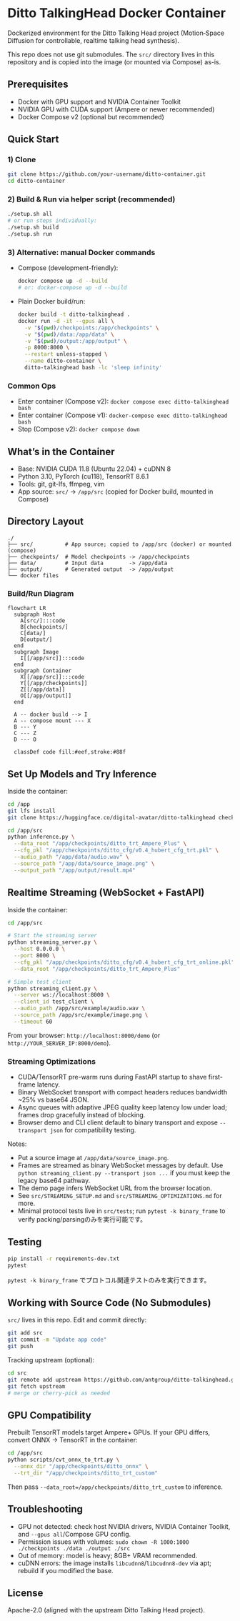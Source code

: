 # Ditto TalkingHead Docker Container

Dockerized environment for the Ditto Talking Head project (Motion‑Space Diffusion for controllable, realtime talking head synthesis).

This repo does not use git submodules. The `src/` directory lives in this repository and is copied into the image (or mounted via Compose) as-is.

## Prerequisites
- Docker with GPU support and NVIDIA Container Toolkit
- NVIDIA GPU with CUDA support (Ampere or newer recommended)
- Docker Compose v2 (optional but recommended)

## Quick Start

### 1) Clone
```bash
git clone https://github.com/your-username/ditto-container.git
cd ditto-container
```

### 2) Build & Run via helper script (recommended)
```bash
./setup.sh all
# or run steps individually:
./setup.sh build
./setup.sh run
```

### 3) Alternative: manual Docker commands
- Compose (development-friendly):
  ```bash
  docker compose up -d --build
  # or: docker-compose up -d --build
  ```
- Plain Docker build/run:
  ```bash
  docker build -t ditto-talkinghead .
  docker run -d -it --gpus all \
    -v "$(pwd)/checkpoints:/app/checkpoints" \
    -v "$(pwd)/data:/app/data" \
    -v "$(pwd)/output:/app/output" \
    -p 8000:8000 \
    --restart unless-stopped \
    --name ditto-container \
    ditto-talkinghead bash -lc 'sleep infinity'
  ```

### Common Ops
- Enter container (Compose v2): `docker compose exec ditto-talkinghead bash`
- Enter container (Compose v1): `docker-compose exec ditto-talkinghead bash`
- Stop (Compose v2): `docker compose down`

## What’s in the Container
- Base: NVIDIA CUDA 11.8 (Ubuntu 22.04) + cuDNN 8
- Python 3.10, PyTorch (cu118), TensorRT 8.6.1
- Tools: git, git-lfs, ffmpeg, vim
- App source: `src/` → `/app/src` (copied for Docker build, mounted in Compose)

## Directory Layout
```
./
├── src/          # App source; copied to /app/src (docker) or mounted (compose)
├── checkpoints/  # Model checkpoints -> /app/checkpoints
├── data/         # Input data        -> /app/data
├── output/       # Generated output  -> /app/output
└── docker files
```

### Build/Run Diagram
```mermaid
flowchart LR
  subgraph Host
    A[src/]:::code
    B[checkpoints/]
    C[data/]
    D[output/]
  end
  subgraph Image
    I[[/app/src]]:::code
  end
  subgraph Container
    X[[/app/src]]:::code
    Y[[/app/checkpoints]]
    Z[[/app/data]]
    O[[/app/output]]
  end

  A -- docker build --> I
  A -- compose mount --- X
  B --- Y
  C --- Z
  D --- O

  classDef code fill:#eef,stroke:#88f
```

## Set Up Models and Try Inference
Inside the container:
```bash
cd /app
git lfs install
git clone https://huggingface.co/digital-avatar/ditto-talkinghead checkpoints

cd /app/src
python inference.py \
  --data_root "/app/checkpoints/ditto_trt_Ampere_Plus" \
  --cfg_pkl "/app/checkpoints/ditto_cfg/v0.4_hubert_cfg_trt.pkl" \
  --audio_path "/app/data/audio.wav" \
  --source_path "/app/data/source_image.png" \
  --output_path "/app/output/result.mp4"
```

## Realtime Streaming (WebSocket + FastAPI)
Inside the container:
```bash
cd /app/src

# Start the streaming server
python streaming_server.py \
  --host 0.0.0.0 \
  --port 8000 \
  --cfg_pkl "/app/checkpoints/ditto_cfg/v0.4_hubert_cfg_trt_online.pkl" \
  --data_root "/app/checkpoints/ditto_trt_Ampere_Plus"

# Simple test client
python streaming_client.py \
  --server ws://localhost:8000 \
  --client_id test_client \
  --audio_path /app/src/example/audio.wav \
  --source_path /app/src/example/image.png \
  --timeout 60
```
From your browser: `http://localhost:8000/demo` (or `http://YOUR_SERVER_IP:8000/demo`).

### Streaming Optimizations
- CUDA/TensorRT pre-warm runs during FastAPI startup to shave first-frame latency.
- Binary WebSocket transport with compact headers reduces bandwidth ~25% vs base64 JSON.
- Async queues with adaptive JPEG quality keep latency low under load; frames drop gracefully instead of blocking.
- Browser demo and CLI client default to binary transport and expose `--transport json` for compatibility testing.

Notes:
- Put a source image at `/app/data/source_image.png`.
- Frames are streamed as binary WebSocket messages by default. Use `python streaming_client.py --transport json ...` if you must keep the legacy base64 pathway.
- The demo page infers WebSocket URL from the browser location.
- See `src/STREAMING_SETUP.md` and `src/STREAMING_OPTIMIZATIONS.md` for more.
- Minimal protocol tests live in `src/tests`; run `pytest -k binary_frame` to verify packing/parsingのみを実行可能です。

## Testing
```bash
pip install -r requirements-dev.txt
pytest
```
`pytest -k binary_frame` でプロトコル関連テストのみを実行できます。

## Working with Source Code (No Submodules)
`src/` lives in this repo. Edit and commit directly:
```bash
git add src
git commit -m "Update app code"
git push
```
Tracking upstream (optional):
```bash
cd src
git remote add upstream https://github.com/antgroup/ditto-talkinghead.git
git fetch upstream
# merge or cherry-pick as needed
```

## GPU Compatibility
Prebuilt TensorRT models target Ampere+ GPUs. If your GPU differs, convert ONNX → TensorRT in the container:
```bash
cd /app/src
python scripts/cvt_onnx_to_trt.py \
  --onnx_dir "/app/checkpoints/ditto_onnx" \
  --trt_dir "/app/checkpoints/ditto_trt_custom"
```
Then pass `--data_root=/app/checkpoints/ditto_trt_custom` to inference.

## Troubleshooting
- GPU not detected: check host NVIDIA drivers, NVIDIA Container Toolkit, and `--gpus all`/Compose GPU config.
- Permission issues with volumes: `sudo chown -R 1000:1000 ./checkpoints ./data ./output ./src`
- Out of memory: model is heavy; 8GB+ VRAM recommended.
- cuDNN errors: the image installs `libcudnn8`/`libcudnn8-dev` via apt; rebuild if you modified the base.

## License
Apache-2.0 (aligned with the upstream Ditto Talking Head project).
